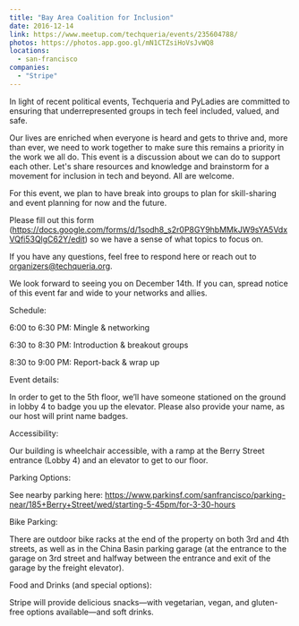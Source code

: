 ```yaml
---
title: "Bay Area Coalition for Inclusion"
date: 2016-12-14
link: https://www.meetup.com/techqueria/events/235604788/
photos: https://photos.app.goo.gl/mN1CTZsiHoVsJvWQ8
locations:
  - san-francisco
companies:
  - "Stripe"
---
```


In light of recent political events, Techqueria and PyLadies are committed to ensuring that underrepresented groups in tech feel included, valued, and safe.

Our lives are enriched when everyone is heard and gets to thrive and, more than ever, we need to work together to make sure this remains a priority in the work we all do. This event is a discussion about we can do to support each other. Let's share resources and knowledge and brainstorm for a movement for inclusion in tech and beyond. All are welcome.

For this event, we plan to have break into groups to plan for skill-sharing and event planning for now and the future.

Please fill out this form (https://docs.google.com/forms/d/1sodh8_s2r0P8GY9hbMMkJW9sYA5VdxVQfi53QlgC62Y/edit) so we have a sense of what topics to focus on.

If you have any questions, feel free to respond here or reach out to organizers@techqueria.org.

We look forward to seeing you on December 14th. If you can, spread notice of this event far and wide to your networks and allies.

Schedule:

6:00 to 6:30 PM: Mingle & networking

6:30 to 8:30 PM: Introduction & breakout groups

8:30 to 9:00 PM: Report-back & wrap up

Event details:

In order to get to the 5th floor, we’ll have someone stationed on the ground in lobby 4 to badge you up the elevator. Please also provide your name, as our host will print name badges.

Accessibility:

Our building is wheelchair accessible, with a ramp at the Berry Street entrance (Lobby 4) and an elevator to get to our floor.

Parking Options:

See nearby parking here: https://www.parkinsf.com/sanfrancisco/parking-near/185+Berry+Street/wed/starting-5-45pm/for-3-30-hours

Bike Parking:

There are outdoor bike racks at the end of the property on both 3rd and 4th streets, as well as in the China Basin parking garage (at the entrance to the garage on 3rd street and halfway between the entrance and exit of the garage by the freight elevator).

Food and Drinks (and special options):

Stripe will provide delicious snacks—with vegetarian, vegan, and gluten-free options available—and soft drinks.
